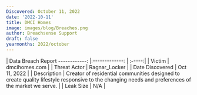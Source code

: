 ```yaml
---
Discovered: October 11, 2022
date: '2022-10-11'
title: DMCI Homes
image: images/blog/Breaches.png
author: Breachsense Support
draft: false
yearmonths: 2022/october
---
```



| Data Breach Report
------------:     |:-------------:    | :-----:|
| Victim      | dmcihomes.com      | 
| Threat Actor      | Ragnar_Locker      | 
| Date Discovered      | Oct 11, 2022      | 
| Description      | Creator of residential communities designed to create quality lifestyle responsive to the changing needs and preferences of the market we serve.      | 
| Leak Size      | N/A      | 

